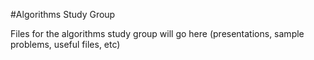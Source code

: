 #Algorithms Study Group

Files for the algorithms study group will go here (presentations, sample problems, useful files, etc)